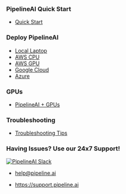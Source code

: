 ### PipelineAI Quick Start
* [Quick Start](quickstart)

### Deploy PipelineAI
* [Local Laptop](deploy/local.md)
* [AWS CPU](deploy/aws-cpu.md)
* [AWS GPU](deploy/aws-gpu.md)
* [Google Cloud](deploy/google.md)
* [Azure](deploy/azure.md)

### GPUs
* [PipelineAI + GPUs](gpu/README.md)

### Troubleshooting
* [Troubleshooting Tips](troubleshooting/README.md)

### Having Issues?  Use our 24x7 Support!
[![PipelineAI Slack](http://pipeline.ai/assets/img/slack-logo.png)](https://join.slack.com/t/pipelineai/shared_invite/enQtMjg3MTYzNjg1OTY5LWQxM2E5MDFhYTAzMDdkYmU2NjEyMmIxYTg5MjcyZGE3N2JiMWM4OWQxMzI2NzVlNTk3Y2JlMjQ1MWM3M2M0Mjc)

* help@pipeline.ai

* https://support.pipeline.ai
